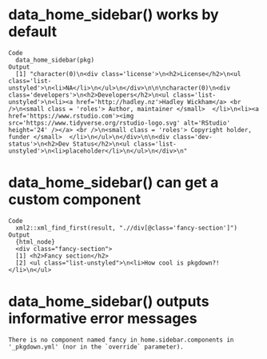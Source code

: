 # data_home_sidebar() works by default

    Code
      data_home_sidebar(pkg)
    Output
      [1] "character(0)\n<div class='license'>\n<h2>License</h2>\n<ul class='list-unstyled'>\n<li>NA</li>\n</ul>\n</div>\n\n\ncharacter(0)\n<div class='developers'>\n<h2>Developers</h2>\n<ul class='list-unstyled'>\n<li><a href='http://hadley.nz'>Hadley Wickham</a> <br />\n<small class = 'roles'> Author, maintainer </small>  </li>\n<li><a href='https://www.rstudio.com'><img src='https://www.tidyverse.org/rstudio-logo.svg' alt='RStudio' height='24' /></a> <br />\n<small class = 'roles'> Copyright holder, funder </small>  </li>\n</ul>\n</div>\n\n<div class='dev-status'>\n<h2>Dev Status</h2>\n<ul class='list-unstyled'>\n<li>placeholder</li>\n</ul>\n</div>\n"

# data_home_sidebar() can get a custom component

    Code
      xml2::xml_find_first(result, ".//div[@class='fancy-section']")
    Output
      {html_node}
      <div class="fancy-section">
      [1] <h2>Fancy section</h2>
      [2] <ul class="list-unstyled">\n<li>How cool is pkgdown?!</li>\n</ul>

# data_home_sidebar() outputs informative error messages

    There is no component named fancy in home.sidebar.components in '_pkgdown.yml' (nor in the `override` parameter).

